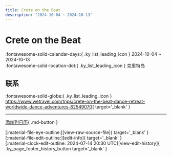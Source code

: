 ```yaml
---
title: Crete on the Beat
description: "2024-10-04 ~ 2024-10-13"
---
```


# Crete on the Beat 

:fontawesome-solid-calendar-days:{ .ky_list_leading_icon } 2024-10-04 ~ 2024-10-13  
:fontawesome-solid-location-dot:{ .ky_list_leading_icon } 克里特岛  

## 联系

:fontawesome-solid-globe:{ .ky_list_leading_icon } <https://www.wetravel.com/trips/crete-on-the-beat-dance-retreat-worldwide-dance-adventures-82549070>{ target='_blank' }  

---

[添加到日历](https://swing.news/ics/zh-Hans/2024/gr/crete-on-the-beat-2024.ics){ .md-button }

<div class="ky_page_footer" markdown>
<div class="ky_page_footer_trailing" markdown="span">
[:material-file-eye-outline:][view-raw-source-file]{ target='_blank' }
[:material-file-edit-outline:][edit-info]{ target='_blank' }
</div>
<div class="ky_page_footer_leading" markdown="span">
[:material-clock-edit-outline: 2024-07-14 20:30 UTC][view-edit-history]{ .ky_page_footer_history_button target='_blank' }
</div>
</div>

[view-raw-source-file]: https://github.com/swingdance/events/blob/main/2024/gr/crete-on-the-beat-2024.json "查看原始源文件"
[edit-info]: https://github.com/swingdance/events/issues/new?assignees=&labels=update+event&projects=&template=03-update_entity.yml&title=%5B2024%2Fgr%5D%20Crete%20on%20the%20Beat&region=gr&year=2024&id=crete-on-the-beat-2024&name=Crete%20on%20the%20Beat&org_id= "编辑信息"

[view-edit-history]: https://github.com/swingdance/events/commits/main/2024/gr/crete-on-the-beat-2024.json "查看编辑历史"
